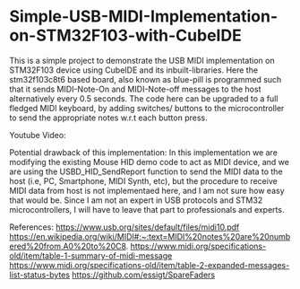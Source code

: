 # Simple-USB-MIDI-Implementation-on-STM32F103-with-CubeIDE

This is a simple project to demonstrate the USB MIDI implementation on STM32F103 device using CubeIDE and its inbuilt-libraries. Here the stm32f103c8t6 based board, also known as blue-pill is programmed such that it sends MIDI-Note-On and MIDI-Note-off messages to the host alternatively every 0.5 seconds. The code here can be upgraded to a full fledged MIDI keyboard, by adding switches/ buttons to the microcontroller to send the appropriate notes w.r.t each button press.

Youtube Video:
  

Potential drawback of this implementation:
  In this implementation we are modifying the existing Mouse HID demo code to act as MIDI device, and we are using the USBD_HID_SendReport function to send the MIDI data to the host (i.e, PC, Smartphone, MIDI Synth, etc), but the procedure to receive MIDI data from host is not implementaed here, and I am not sure how easy that would be. Since I am not an expert in USB protocols and STM32 microcontrollers, I will have to leave that part to professionals and experts.

References:
  https://www.usb.org/sites/default/files/midi10.pdf
  https://en.wikipedia.org/wiki/MIDI#:~:text=MIDI%20notes%20are%20numbered%20from,A0%20to%20C8.
  https://www.midi.org/specifications-old/item/table-1-summary-of-midi-message
  https://www.midi.org/specifications-old/item/table-2-expanded-messages-list-status-bytes
  https://github.com/essigt/SpareFaders
